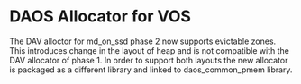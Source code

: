 # DAOS Allocator for VOS

The DAV alloctor for md_on_ssd phase 2 now supports evictable zones. This introduces change in the
layout of heap and is not compatible with the DAV allocator of phase 1. In order to support both
layouts the new allocator is packaged as a different library and linked to daos_common_pmem
library.
